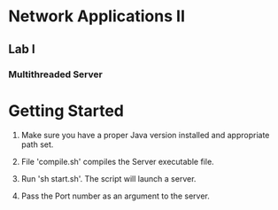 # Network Applications II
## Lab I
### Multithreaded Server
# Getting Started
 
  1. Make sure you have a proper Java version installed and appropriate path set.

  2. File 'compile.sh' compiles the Server executable file.

  3. Run 'sh start.sh'. The script will launch a server.

  4. Pass the Port number as an argument to the server.
